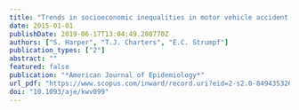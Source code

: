 ```yaml
---
title: "Trends in socioeconomic inequalities in motor vehicle accident deaths in the United States, 1995-2010"
date: 2015-01-01
publishDate: 2019-06-17T13:04:49.280770Z
authors: ["S. Harper", "T.J. Charters", "E.C. Strumpf"]
publication_types: ["2"]
abstract: ""
featured: false
publication: "*American Journal of Epidemiology*"
url_pdf: "https://www.scopus.com/inward/record.uri?eid=2-s2.0-84943532638&doi=10.1093%2faje%2fkwv099&partnerID=40&md5=374271938649a695225411aabcba0702"
doi: "10.1093/aje/kwv099"
---
```


